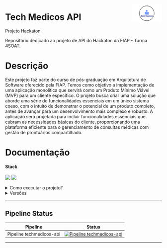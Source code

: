 <p dir="auto"><img src="https://github.com/g12-4soat/techmedicos-iac/blob/main/docs/Imagem/logo-techmedicos.png" alt="TECHMEDICOS" title="TECHMEDICOS" align="right" height="60" style="max-width: 100%;"></p>

# Tech Medicos API
Projeto Hackaton

Repositório dedicado ao projeto de API do Hackaton da FIAP - Turma 4SOAT.

# Descrição

Este projeto faz parte do curso de pós-graduação em Arquitetura de Software oferecido pela FIAP. Temos como objetivo a implementação de uma aplicação monolítica que servirá como um Produto Mínimo Viável (MVP) para um cliente específico. O projeto busca criar uma solução que aborde uma série de funcionalidades essenciais em um único sistema coeso, com o intuito de demonstrar o potencial de um produto completo, antes de avançar para um desenvolvimento mais complexo e robusto. A aplicação será projetada para incluir funcionalidades essenciais que cubram as necessidades básicas do cliente, proporcionando uma plataforma eficiente para o gerenciamento de consultas médicas com gestão de prontuários compartilhado.

# Documentação

<h4 tabindex="-1" dir="auto" data-react-autofocus="true">Stack</h4>

<p>
  <a target="_blank" rel="noopener noreferrer nofollow" href="https://camo.githubusercontent.com/71ae40a5c68bd66e1cb3813f84a5b71dd3c270c8f2506143d33be1c23f0b0783/68747470733a2f2f696d672e736869656c64732e696f2f62616467652f2e4e45542d3531324244343f7374796c653d666f722d7468652d6261646765266c6f676f3d646f746e6574266c6f676f436f6c6f723d7768697465"><img src="https://camo.githubusercontent.com/71ae40a5c68bd66e1cb3813f84a5b71dd3c270c8f2506143d33be1c23f0b0783/68747470733a2f2f696d672e736869656c64732e696f2f62616467652f2e4e45542d3531324244343f7374796c653d666f722d7468652d6261646765266c6f676f3d646f746e6574266c6f676f436f6c6f723d7768697465" data-canonical-src="https://img.shields.io/badge/.NET-512BD4?style=for-the-badge&amp;logo=dotnet&amp;logoColor=white" style="max-width: 100%;"></a>
  <a target="_blank" rel="noopener noreferrer nofollow" href="https://camo.githubusercontent.com/ffd9b9f100120fd49ebdbe8064adec834a0927f7be93551d12804c85fb92a298/68747470733a2f2f696d672e736869656c64732e696f2f62616467652f432532332d3233393132303f7374796c653d666f722d7468652d6261646765266c6f676f3d637368617270266c6f676f436f6c6f723d7768697465"><img src="https://camo.githubusercontent.com/ffd9b9f100120fd49ebdbe8064adec834a0927f7be93551d12804c85fb92a298/68747470733a2f2f696d672e736869656c64732e696f2f62616467652f432532332d3233393132303f7374796c653d666f722d7468652d6261646765266c6f676f3d637368617270266c6f676f436f6c6f723d7768697465" data-canonical-src="https://img.shields.io/badge/CSHARP-6A5ACD.svg?style=for-the-badge&amp;logo=csharp&amp;logoColor=white" style="max-width: 100%;"></a>
</p>

<details>
  <summary>Como executar o projeto?</summary>
  
## Executando o Projeto
O procedimento para executar o projeto é simples e leva poucos passos: 

1. Clone o repositório: _[https://github.com/g12-4soat/techmedicos-iac](https://github.com/g12-4soat/techmedicos-iac.git)_
 
2. Abra a pasta via linha de comando no diretório escolhido no **passo 1**. _Ex.: c:\> cd “c:/techmedicos-iac”_

## Via Kubernetes
Da raiz do repositório, entre no diretório ./k8s (onde se encontram todos os manifestos .yaml para execução no kubernetes), dê um duplo clique no arquivo "apply-all.sh" ou execute o seguinte comando no terminal:

### Windows
> PS c:\techmedicos-infra-k8s\k8s> sh apply-all.sh

### Unix Systems (Linux distros | MacOS)
> exec apply-all.sh

## Postman 
Para importar as collections do postman, basta acessar os links a seguir:
- Collection: https://github.com/g12-4soat/techmedicos-docs/blob/main/collections/Tech%20Medicos%20Hackaton%20API.postman_collection.json
- Local Environment: https://github.com/g12-4soat/techmedicos-docs/blob/main/collections/Tech%20Medicos%20Hackaton%20Auth.postman_collection.json

> Quando uma nova instância do API Gateway é criada, uma nova URL é gerada, exigindo a atualização manual da URL na Enviroment do Postman.
  ---

</details>

<details>
  <summary>Versões</summary>

## Software
- C-Sharp - 12.0
- .NET - 8.0
</details>

---

## Pipeline Status
| Pipeline | Status |
| --- | --- | 
| Pipeline techmedicos-api | [![Pipeline techmedicos-api](https://github.com/g12-4soat/techmedicos-api/actions/workflows/pipeline-cicd.yml/badge.svg)](https://github.com/g12-4soat/techmedicos-api/actions/workflows/pipeline-cicd.yml)

---
